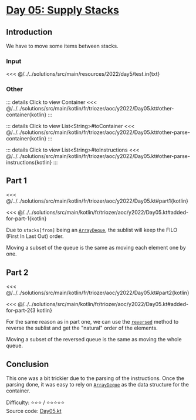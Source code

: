 # [Day 05: Supply Stacks](https://adventofcode.com/2022/day/5)

## Introduction

We have to move some items between stacks.

### Input

<<< @/../../solutions/src/main/resources/2022/day5/test.in{txt}

### Other

::: details Click to view Container
<<< @/../../solutions/src/main/kotlin/fr/triozer/aoc/y2022/Day05.kt#other-container{kotlin}
:::

::: details Click to view List\<String\>#toContainer
<<< @/../../solutions/src/main/kotlin/fr/triozer/aoc/y2022/Day05.kt#other-parse-container{kotlin}
:::

::: details Click to view List\<String\>#toInstructions
<<< @/../../solutions/src/main/kotlin/fr/triozer/aoc/y2022/Day05.kt#other-parse-instructions{kotlin}
:::

## Part 1

<<< @/../../solutions/src/main/kotlin/fr/triozer/aoc/y2022/Day05.kt#part1{kotlin}

<<< @/../../solutions/src/main/kotlin/fr/triozer/aoc/y2022/Day05.kt#added-for-part-1{kotlin}

Due to `stacks[from]` being
an [`ArrayDeque`](https://kotlinlang.org/api/latest/jvm/stdlib/kotlin.collections/-array-deque/), the sublist will keep
the FILO (First In Last Out) order.

Moving a subset of the queue is the same as moving each element one by one.

## Part 2

<<< @/../../solutions/src/main/kotlin/fr/triozer/aoc/y2022/Day05.kt#part2{kotlin}

<<< @/../../solutions/src/main/kotlin/fr/triozer/aoc/y2022/Day05.kt#added-for-part-2{3 kotlin}

For the same reason as in part one, we can use
the [`reversed`](https://kotlinlang.org/api/latest/jvm/stdlib/kotlin.collections/reversed.html) method to reverse the
sublist and get the "natural" order of the elements.

Moving a subset of the reversed queue is the same as moving the whole queue.

## Conclusion

This one was a bit trickier due to the parsing of the instructions. Once the parsing done, it was easy to rely
on [`ArrayDeque`](https://kotlinlang.org/api/latest/jvm/stdlib/kotlin.collections/-array-deque/) as the data structure
for the container.

Difficulty: ⭐️⭐️⭐️ / ⭐️⭐️⭐️⭐️⭐️\
Source
code: [Day05.kt](https://github.com/triozer/aoc-2022/tree/main/solutions/src/main/kotlin/fr/triozer/aoc/y2022/Day05.kt)
